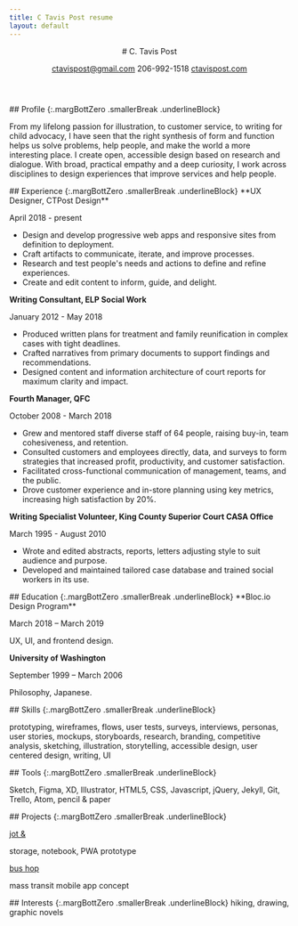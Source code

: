 ```yaml
---
title: C Tavis Post resume
layout: default
---
```


<article class="projText" markdown="1">
<header markdown="1">
# C. Tavis Post

[ctavispost@gmail.com](mailto:ctavispost@gmail.com)
206-992-1518
[ctavispost.com](https://ctavispost.com)
</header>

<section class="smBreak textGrid" markdown="1">
<article markdown="1">
## Profile
{:.margBottZero .smallerBreak .underlineBlock}

From my lifelong passion for illustration, to customer service, to writing for child advocacy, I have seen that the right synthesis of form and function helps us solve problems, help people, and make the world a more interesting place. I create open, accessible design based on research and dialogue. With broad, practical empathy and a deep curiosity, I work across disciplines to design experiences that improve services and help people.
</article>

<article markdown="1">
## Experience
{:.margBottZero .smallerBreak .underlineBlock}
**UX Designer, CTPost Design**

April 2018 - present
- Design and develop progressive web apps and responsive sites from definition to deployment.
- Craft artifacts to communicate, iterate, and improve processes.
- Research and test people's needs and actions to define and refine experiences.
- Create and edit content to inform, guide, and delight.

**Writing Consultant, ELP Social Work**

January 2012 - May 2018
- Produced written plans for treatment and family reunification in complex cases with tight deadlines.
- Crafted narratives from primary documents to support findings and recommendations.
- Designed content and information architecture of court reports for maximum clarity and impact.

**Fourth Manager, QFC**

October 2008 - March 2018
- Grew and mentored staff diverse staff of 64 people, raising buy-in, team cohesiveness, and retention.
- Consulted customers and employees directly, data, and surveys to form strategies that increased profit, productivity, and customer satisfaction.
- Facilitated cross-functional communication of management, teams, and the public.
- Drove customer experience and in-store planning using key metrics, increasing high satisfaction by 20%.

**Writing Specialist Volunteer, King County Superior Court CASA Office**

March 1995 - August 2010
- Wrote and edited abstracts, reports, letters adjusting style to suit audience and purpose.
- Developed and maintained tailored case database and trained social workers in its use.
</article>


<article markdown="1">
## Education
{:.margBottZero .smallerBreak .underlineBlock}
**Bloc.io Design Program**

March 2018 – March 2019

UX, UI, and frontend design.

**University of Washington**

September 1999 – March 2006

Philosophy, Japanese.
</article>

<article markdown="1">
## Skills
{:.margBottZero .smallerBreak .underlineBlock}

prototyping, wireframes, flows, user tests, surveys, interviews, personas, user stories, mockups, storyboards, research, branding, competitive analysis, sketching, illustration, storytelling, accessible design, user centered design, writing, UI
</article>

<article markdown="1">
## Tools
{:.margBottZero .smallerBreak .underlineBlock}

Sketch, Figma, XD, Illustrator, HTML5, CSS, Javascript, jQuery, Jekyll, Git, Trello, Atom, pencil & paper
</article>

<article markdown="1">
## Projects
{:.margBottZero .smallerBreak .underlineBlock}

[jot &](https://ctavispost.com/project01.html)

storage, notebook, PWA prototype

[bus hop](https://docs.google.com/presentation/d/1k-YYYjvpRXqHV7TVsjBOHiaG0Ug9v9CoFzt_kIuZ8Vg/edit?usp=sharing)

mass transit mobile app concept
</article>

<article markdown="1">
## Interests
{:.margBottZero .smallerBreak .underlineBlock}
hiking, drawing, graphic novels
</article>
</section>
</article>

